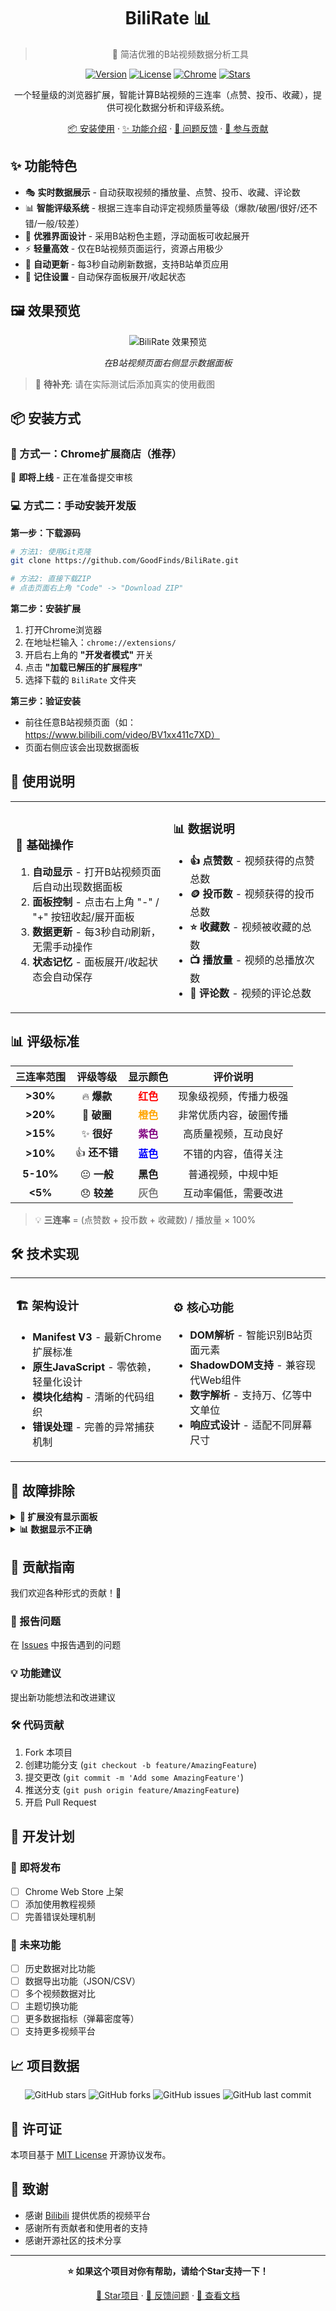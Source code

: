 <div align="center">

# BiliRate 📊

> 🎯 简洁优雅的B站视频数据分析工具

[![Version](https://img.shields.io/badge/version-1.0.0-blue.svg)](https://github.com/GoodFinds/BiliRate)
[![License](https://img.shields.io/badge/license-MIT-green.svg)](https://github.com/GoodFinds/BiliRate/blob/main/LICENSE)
[![Chrome](https://img.shields.io/badge/Chrome-88%2B-green.svg)](https://www.google.com/chrome/)
[![Stars](https://img.shields.io/github/stars/GoodFinds/BiliRate.svg)](https://github.com/GoodFinds/BiliRate)

一个轻量级的浏览器扩展，智能计算B站视频的三连率（点赞、投币、收藏），提供可视化数据分析和评级系统。

[📦 安装使用](#-安装方式) · [✨ 功能介绍](#-功能特色) · [🐛 问题反馈](https://github.com/GoodFinds/BiliRate/issues) · [🤝 参与贡献](#-贡献指南)

</div>

## ✨ 功能特色

- 🎭 **实时数据展示** - 自动获取视频的播放量、点赞、投币、收藏、评论数
- 📊 **智能评级系统** - 根据三连率自动评定视频质量等级（爆款/破圈/很好/还不错/一般/较差）
- 🎨 **优雅界面设计** - 采用B站粉色主题，浮动面板可收起展开
- ⚡ **轻量高效** - 仅在B站视频页面运行，资源占用极少
- 🔄 **自动更新** - 每3秒自动刷新数据，支持B站单页应用
- 💾 **记住设置** - 自动保存面板展开/收起状态

## 🖼️ 效果预览

<div align="center">
<img src="https://via.placeholder.com/600x300/fb7299/ffffff?text=BiliRate+效果截图" alt="BiliRate 效果预览" />

*在B站视频页面右侧显示数据面板*
</div>

> 📸 **待补充**: 请在实际测试后添加真实的使用截图

## 📦 安装方式

### 🎯 方式一：Chrome扩展商店（推荐）
🚧 **即将上线** - 正在准备提交审核

### 💻 方式二：手动安装开发版

**第一步：下载源码**
```bash
# 方法1: 使用Git克隆
git clone https://github.com/GoodFinds/BiliRate.git

# 方法2: 直接下载ZIP
# 点击页面右上角 "Code" -> "Download ZIP"
```

**第二步：安装扩展**
1. 打开Chrome浏览器
2. 在地址栏输入：`chrome://extensions/`
3. 开启右上角的 **"开发者模式"** 开关
4. 点击 **"加载已解压的扩展程序"**
5. 选择下载的 `BiliRate` 文件夹

**第三步：验证安装**
- 前往任意B站视频页面（如：https://www.bilibili.com/video/BV1xx411c7XD）
- 页面右侧应该会出现数据面板

## 🎯 使用说明

<table>
<tr>
<td width="50%">

### 📝 基础操作
1. **自动显示** - 打开B站视频页面后自动出现数据面板
2. **面板控制** - 点击右上角 "-" / "+" 按钮收起/展开面板  
3. **数据更新** - 每3秒自动刷新，无需手动操作
4. **状态记忆** - 面板展开/收起状态会自动保存

</td>
<td width="50%">

### 📊 数据说明
- **👍 点赞数** - 视频获得的点赞总数
- **🪙 投币数** - 视频获得的投币总数  
- **⭐ 收藏数** - 视频被收藏的总数
- **📺 播放量** - 视频的总播放次数
- **💬 评论数** - 视频的评论总数

</td>
</tr>
</table>

## 📊 评级标准

<div align="center">

| 三连率范围 | 评级等级 | 显示颜色 | 评价说明 |
|:--------:|:-------:|:-------:|:-------:|
| **>30%** | 🔥 **爆款** | <span style="color:red">**红色**</span> | 现象级视频，传播力极强 |
| **>20%** | 🚀 **破圈** | <span style="color:orange">**橙色**</span> | 非常优质内容，破圈传播 |  
| **>15%** | ✨ **很好** | <span style="color:purple">**紫色**</span> | 高质量视频，互动良好 |
| **>10%** | 👍 **还不错** | <span style="color:blue">**蓝色**</span> | 不错的内容，值得关注 |
| **5-10%** | 😐 **一般** | **黑色** | 普通视频，中规中矩 |
| **<5%** | 😞 **较差** | <span style="color:gray">**灰色**</span> | 互动率偏低，需要改进 |

</div>

> 💡 **三连率** = (点赞数 + 投币数 + 收藏数) / 播放量 × 100%

## 🛠️ 技术实现

<table>
<tr>
<td width="50%">

### 🏗️ 架构设计
- **Manifest V3** - 最新Chrome扩展标准
- **原生JavaScript** - 零依赖，轻量化设计
- **模块化结构** - 清晰的代码组织
- **错误处理** - 完善的异常捕获机制

</td>
<td width="50%">

### ⚙️ 核心功能
- **DOM解析** - 智能识别B站页面元素
- **ShadowDOM支持** - 兼容现代Web组件
- **数字解析** - 支持万、亿等中文单位
- **响应式设计** - 适配不同屏幕尺寸

</td>
</tr>
</table>

## 🔧 故障排除

<details>
<summary><strong>🚫 扩展没有显示面板</strong></summary>

- ✅ 确认扩展已启用且图标显示正常
- ✅ 检查是否在B站视频页面（非首页或其他页面）  
- ✅ 尝试刷新页面或重新加载扩展
- ✅ 查看浏览器控制台是否有错误信息

</details>

<details>
<summary><strong>📊 数据显示不正确</strong></summary>

- ⏳ 等待几秒钟，数据会自动更新
- 🔄 某些数据需要页面完全加载后才能获取
- 💬 评论数可能由于页面结构变化无法获取（显示"加载中"）
- 📝 如问题持续，请提交Issue反馈

</details>

## 🤝 贡献指南

我们欢迎各种形式的贡献！🎉

### 🐛 报告问题
在 [Issues](https://github.com/GoodFinds/BiliRate/issues) 中报告遇到的问题

### 💡 功能建议  
提出新功能想法和改进建议

### 🛠️ 代码贡献
1. Fork 本项目
2. 创建功能分支 (`git checkout -b feature/AmazingFeature`)
3. 提交更改 (`git commit -m 'Add some AmazingFeature'`)
4. 推送分支 (`git push origin feature/AmazingFeature`)
5. 开启 Pull Request

## 📝 开发计划

### 🚀 即将发布
- [ ] Chrome Web Store 上架
- [ ] 添加使用教程视频
- [ ] 完善错误处理机制

### 🔮 未来功能
- [ ] 历史数据对比功能
- [ ] 数据导出功能（JSON/CSV）
- [ ] 多个视频数据对比
- [ ] 主题切换功能
- [ ] 更多数据指标（弹幕密度等）
- [ ] 支持更多视频平台

## 📈 项目数据

<div align="center">

![GitHub stars](https://img.shields.io/github/stars/GoodFinds/BiliRate?style=social)
![GitHub forks](https://img.shields.io/github/forks/GoodFinds/BiliRate?style=social)
![GitHub issues](https://img.shields.io/github/issues/GoodFinds/BiliRate)
![GitHub last commit](https://img.shields.io/github/last-commit/GoodFinds/BiliRate)

</div>

## 📄 许可证

本项目基于 [MIT License](LICENSE) 开源协议发布。

## 🙏 致谢

- 感谢 [Bilibili](https://www.bilibili.com) 提供优质的视频平台
- 感谢所有贡献者和使用者的支持
- 感谢开源社区的技术分享

---

<div align="center">

**⭐ 如果这个项目对你有帮助，请给个Star支持一下！**

[🌟 Star项目](https://github.com/GoodFinds/BiliRate) · [🐛 反馈问题](https://github.com/GoodFinds/BiliRate/issues) · [📖 查看文档](https://github.com/GoodFinds/BiliRate/blob/main/README.md)

</div>
